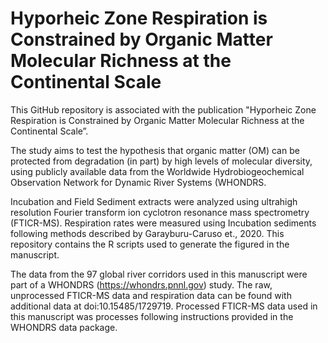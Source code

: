 #  Hyporheic Zone Respiration is Constrained by Organic Matter Molecular Richness at the Continental Scale

This GitHub repository is associated with the publication "Hyporheic Zone Respiration is Constrained by Organic Matter Molecular Richness at the Continental Scale”.

The study aims to test the hypothesis that organic matter (OM) can be protected from degradation (in part) by high levels of molecular diversity, using publicly available data from the Worldwide Hydrobiogeochemical Observation Network for Dynamic River Systems (WHONDRS. 

Incubation and Field Sediment extracts were analyzed using ultrahigh resolution Fourier transform ion cyclotron resonance mass spectrometry (FTICR-MS). Respiration rates were measured using Incubation sediments following methods described by Garayburu-Caruso et., 2020. This repository contains the R scripts used to generate the figured in the manuscript. 

The data from the 97 global river corridors used in this manuscript were part of a WHONDRS (https://whondrs.pnnl.gov) study. The raw, unprocessed FTICR-MS data and respiration data can be found with additional data at doi:10.15485/1729719. Processed FTICR-MS data used in this manuscript was processes following instructions provided in the WHONDRS data package. 
